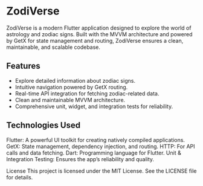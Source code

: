 # ZodiVerse

ZodiVerse is a modern Flutter application designed to explore the world of astrology and zodiac signs. Built with the MVVM architecture and powered by GetX for state management and routing, ZodiVerse ensures a clean, maintainable, and scalable codebase.

## Features
- Explore detailed information about zodiac signs.
- Intuitive navigation powered by GetX routing.
- Real-time API integration for fetching zodiac-related data.
- Clean and maintainable MVVM architecture.
- Comprehensive unit, widget, and integration tests for reliability.
 
## Technologies Used

Flutter: A powerful UI toolkit for creating natively compiled applications.
GetX: State management, dependency injection, and routing.
HTTP: For API calls and data fetching.
Dart: Programming language for Flutter.
Unit & Integration Testing: Ensures the app’s reliability and quality.

License
This project is licensed under the MIT License. See the LICENSE file for details.


